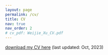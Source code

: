 ```yaml
---
layout: page
permalink: /cv/
title: CV
nav: true
nav_order: 2
# cv_pdf: Weijie_Xu_CV.pdf
---
```


[download my CV here](https://weijiexu-charlie.github.io/assets/pdf/Weijie_Xu_CV.pdf) (last updated: Oct, 2023)

